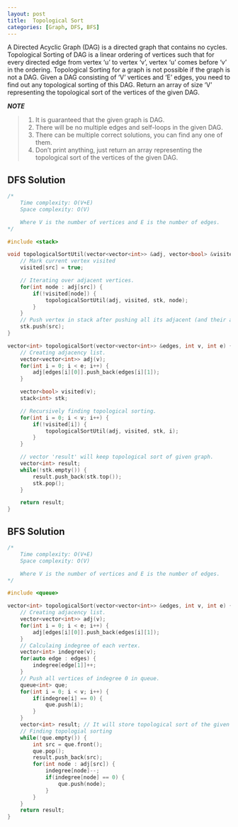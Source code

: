 ```yaml
---
layout: post
title:  Topological Sort
categories: [Graph, DFS, BFS]
---
```


A Directed Acyclic Graph (DAG) is a directed graph that contains no cycles.
Topological Sorting of DAG is a linear ordering of vertices such that for every directed edge from vertex ‘u’ to vertex ‘v’, vertex ‘u’ comes before ‘v’ in the ordering. Topological Sorting for a graph is not possible if the graph is not a DAG.
Given a DAG consisting of ‘V’ vertices and ‘E’ edges, you need to find out any topological sorting of this DAG. Return an array of size ‘V’ representing the topological sort of the vertices of the given DAG.


***NOTE***
>1. It is guaranteed that the given graph is DAG.
>2. There will be no multiple edges and self-loops in the given DAG.
>3. There can be multiple correct solutions, you can find any one of them.
>4. Don’t print anything, just return an array representing the topological sort of the vertices of the given DAG.

## DFS Solution

```c++
/*
    Time complexity: O(V+E)
    Space complexity: O(V)

    Where V is the number of vertices and E is the number of edges.
*/

#include <stack>

void topologicalSortUtil(vector<vector<int>> &adj, vector<bool> &visited, stack<int> &stk, int src) {
    // Mark current vertex visited
    visited[src] = true;  

    // Iterating over adjacent vertices.
    for(int node : adj[src]) {
        if(!visited[node]) {
            topologicalSortUtil(adj, visited, stk, node);
        }
    }
    // Push vertex in stack after pushing all its adjacent (and their adjacent and so on) verices.
    stk.push(src);
}

vector<int> topologicalSort(vector<vector<int>> &edges, int v, int e) {
    // Creating adjacency list.
    vector<vector<int>> adj(v);
    for(int i = 0; i < e; i++) {
        adj[edges[i][0]].push_back(edges[i][1]);
    }

    vector<bool> visited(v);
    stack<int> stk;

    // Recursively finding topological sorting.
    for(int i = 0; i < v; i++) {
        if(!visited[i]) {
            topologicalSortUtil(adj, visited, stk, i);
        }
    }

    // vector 'result' will keep topological sort of given graph.
    vector<int> result;
    while(!stk.empty()) {
        result.push_back(stk.top());
        stk.pop();
    }

    return result;
}
```


## BFS Solution

```c++
/*
    Time complexity: O(V+E)
    Space complexity: O(V)

    Where V is the number of vertices and E is the number of edges.
*/

#include <queue>

vector<int> topologicalSort(vector<vector<int>> &edges, int v, int e) {
    // Creating adjacency list.
    vector<vector<int>> adj(v);
    for(int i = 0; i < e; i++) {
        adj[edges[i][0]].push_back(edges[i][1]);
    }
    // Calculaing indegree of each vertex.
    vector<int> indegree(v);
    for(auto edge : edges) {
        indegree[edge[1]]++;
    }
    // Push all vertices of indegree 0 in queue.
    queue<int> que;
    for(int i = 0; i < v; i++) {
        if(indegree[i] == 0) {
            que.push(i);
        }
    }
    vector<int> result; // It will store topological sort of the given graph.
    // Finding topologial sorting
    while(!que.empty()) {
        int src = que.front();
        que.pop();
        result.push_back(src);
        for(int node : adj[src]) {
            indegree[node]--;
            if(indegree[node] == 0) {
                que.push(node);
            }
        }
    }
    return result;
}
```
